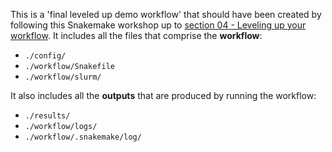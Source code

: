 This is a 'final leveled up demo workflow' that should have been created by following this Snakemake workshop up to [section 04 - Leveling up your workflow](https://nesi.github.io/snakemake_workshop/workshop_material/04_leveling_up_your_workflow.html). It includes all the files that comprise the **workflow**:

- `./config/`
- `./workflow/Snakefile`
- `./workflow/slurm/`

It also includes all the **outputs** that are produced by running the workflow:

- `./results/`
- `./workflow/logs/`
- `./workflow/.snakemake/log/`
